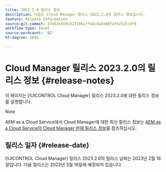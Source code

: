 ```yaml
---
title: 2023.2.0 릴리스 정보
description: 다음은 Cloud Manager 릴리스 2023.2.0의 릴리스 정보입니다.
feature: Release Information
source-git-commit: 17a52e459c52110b1ff44cdada88fafe2525cd78
workflow-type: tm+mt
source-wordcount: '82'
ht-degree: 100%

---
```



# Cloud Manager 릴리스 2023.2.0의 릴리스 정보 {#release-notes}

이 페이지는 [!UICONTROL Cloud Manager] 릴리스 2023.2.0에 대한 릴리스 정보를 설명합니다.

>[!NOTE]
>
>AEM as a Cloud Service에서 Cloud Manager에 대한 최신 릴리스 정보는 [AEM as a Cloud Service의 Cloud Manager 현재 릴리스 정보](https://experienceleague.adobe.com/docs/experience-manager-cloud-service/content/implementing/using-cloud-manager/release-notes-cloud-manager/release-notes-cm-current.html)를 참조하십시오.

## 릴리스 일자 {#release-date}

[!UICONTROL Cloud Manager] 릴리스 2023.2.0의 릴리스 날짜는 2023년 2월 16일입니다. 다음 릴리스는 2023년 3월 16일에 예정되어 있습니다.
